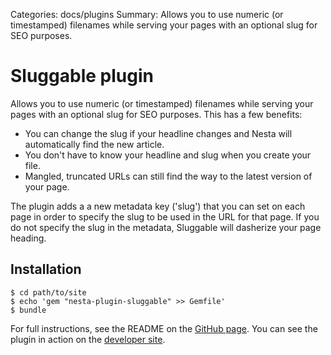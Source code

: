 Categories: docs/plugins
Summary: Allows you to use numeric (or timestamped) filenames while serving your pages with an optional slug for SEO purposes.

# Sluggable plugin

Allows you to use numeric (or timestamped) filenames while
serving your pages with an optional slug for SEO purposes. This has a
few benefits:

* You can change the slug if your headline changes and Nesta will
  automatically find the new article.
* You don't have to know your headline and slug when you create your
  file.
* Mangled, truncated URLs can still find the way to the latest version
  of your page.


The plugin adds a a new metadata key ('slug') that you can set on each
page in order to specify the slug to be used in the URL for that page.
If you do not specify the slug in the metadata, Sluggable will dasherize
your page heading.

## Installation

    $ cd path/to/site
    $ echo 'gem "nesta-plugin-sluggable" >> Gemfile'
    $ bundle

For full instructions, see the README on the [GitHub page][]. You can see the plugin in action on the [developer site][].

[developer site]: http://wynnnetherland.com/linked/2011092203/making-blogazine-with-nesta
[GitHub page]: https://github.com/pengwynn/nesta-plugin-sluggable
